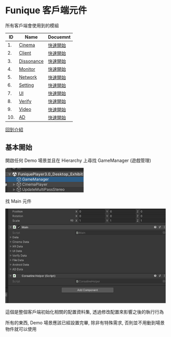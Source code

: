 # Funique 客戶端元件

所有客戶端會使用到的模組

| ID  | Name                                                                | Docuemnt                                         |
| --- | ------------------------------------------------------------------- | ------------------------------------------------ |
| 1.  | [Cinema](https://github.com/Funique2022/funique_cinema.git)         | [快速開始](./Client/Cinema/QuickStart.md)     |
| 2.  | [Client](https://github.com/Funique2022/funique_client.git)         | [快速開始](./Client/Client/QuickStart.md)     |
| 3.  | [Dissonance](https://github.com/Funique2022/funique_dissonance.git) | [快速開始](./Client/Dissonance/QuickStart.md) |
| 4.  | [Monitor](https://github.com/Funique2022/funique_monitor.git)       | [快速開始](./Client/Monitor/QuickStart.md)    |
| 5.  | [Network](https://github.com/Funique2022/funique_network.git)       | [快速開始](./Client/Network/QuickStart.md)    |
| 6.  | [Setting](https://github.com/Funique2022/funique_setting.git)       | [快速開始](./Client/Setting/QuickStart.md)    |
| 7.  | [UI](https://github.com/Funique2022/funique_ui.git)                 | [快速開始](./Client/UI/QuickStart.md)         |
| 8.  | [Verify](https://github.com/Funique2022/funique_verify.git)         | [快速開始](./Client/Verify/QuickStart.md)     |
| 9.  | [Video](https://github.com/Funique2022/funique_video.git)           | [快速開始](./Client/Video/QuickStart.md)      |
| 10. | [AD](https://github.com/Funique2022/funique_ad.git)                 | [快速開始](./Client/AD/QuickStart.md)         |

[回到介紹](./intro.md)

## 基本開始

開啟任何 Demo 場景並且在 Hierarchy 上尋找 GameManager (遊戲管理)

![game manager](./../images/SceneGameManager.png)

找 Main 元件

![main](./../images/Main.png)

這個是整個客戶端初始化相關的配置資料集, 透過修改配置來影響之後的執行行為

所有的東西, Demo 場景應該已經設置完畢, 除非有特殊需求, 否則並不用動到場景物件就可以使用

